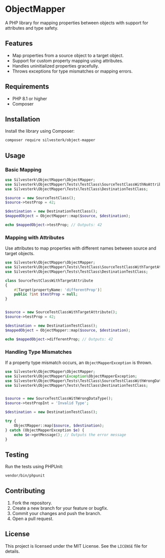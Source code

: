 
# ObjectMapper

A PHP library for mapping properties between objects with support for attributes and type safety.

## Features

- Map properties from a source object to a target object.
- Support for custom property mapping using attributes.
- Handles uninitialized properties gracefully.
- Throws exceptions for type mismatches or mapping errors.

## Requirements

- PHP 8.1 or higher
- Composer

## Installation

Install the library using Composer:

```bash
composer require silvesterk/object-mapper
```

## Usage

### Basic Mapping

```php
use Silvesterk\ObjectMapper\ObjectMapper;
use Silvesterk\ObjectMapper\Tests\TestClass\SourceTestClassWithNoAttributes;
use Silvesterk\ObjectMapper\Tests\TestClass\DestinationTestClass;

$source = new SourceTestClass();
$source->testProp = 42;

$destination = new DestinationTestClass();
$mappedObject = ObjectMapper::map($source, $destination);

echo $mappedObject->testProp; // Outputs: 42
```

### Mapping with Attributes

Use attributes to map properties with different names between source and target objects.

```php
use Silvesterk\ObjectMapper\ObjectMapper;
use Silvesterk\ObjectMapper\Tests\TestClass\SourceTestClassWithTargetAttribute;
use Silvesterk\ObjectMapper\Tests\TestClass\DestinationTestClass;

class SourceTestClassWithTargetAttribute
{
    #[Target(propertyName: 'differentProp')]
    public ?int $testProp = null;
}


$source = new SourceTestClassWithTargetAttribute();
$source->testProp = 42;

$destination = new DestinationTestClass();
$mappedObject = ObjectMapper::map($source, $destination);

echo $mappedObject->differentProp; // Outputs: 42
```

### Handling Type Mismatches

If a property type mismatch occurs, an `ObjectMapperException` is thrown.

```php
use Silvesterk\ObjectMapper\ObjectMapper;
use Silvesterk\ObjectMapper\Exception\ObjectMapperException;
use Silvesterk\ObjectMapper\Tests\TestClass\SourceTestClassWithWrongDataType;
use Silvesterk\ObjectMapper\Tests\TestClass\DestinationTestClass;


$source = new SourceTestClassWithWrongDataType();
$source->testPropInt = 'Invalid Type';

$destination = new DestinationTestClass();

try {
    ObjectMapper::map($source, $destination);
} catch (ObjectMapperException $e) {
    echo $e->getMessage(); // Outputs the error message
}
```

## Testing

Run the tests using PHPUnit:

```bash
vendor/bin/phpunit
```

## Contributing

1. Fork the repository.
2. Create a new branch for your feature or bugfix.
3. Commit your changes and push the branch.
4. Open a pull request.

## License

This project is licensed under the MIT License. See the `LICENSE` file for details.